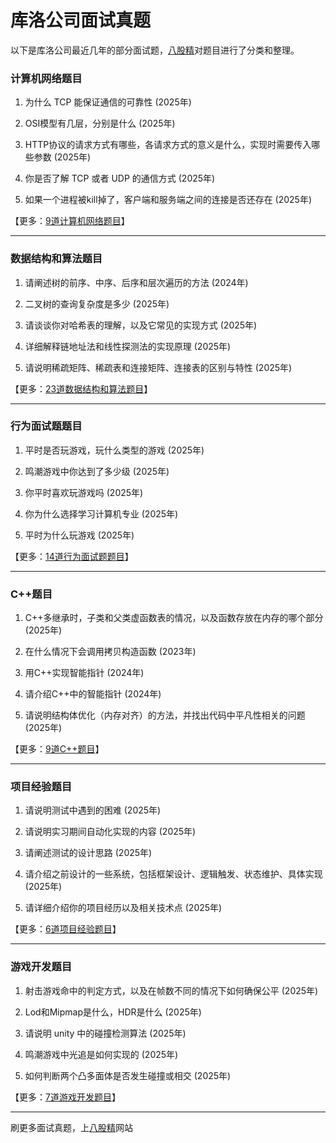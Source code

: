 # 库洛公司面试真题

以下是库洛公司最近几年的部分面试题，[八股精](https://www.bagujing.com)对题目进行了分类和整理。

### 计算机网络题目

1. 为什么 TCP 能保证通信的可靠性 (2025年) 

2. OSI模型有几层，分别是什么 (2025年) 

3. HTTP协议的请求方式有哪些，各请求方式的意义是什么，实现时需要传入哪些参数 (2025年) 

4. 你是否了解 TCP 或者 UDP 的通信方式 (2025年) 

5. 如果一个进程被kill掉了，客户端和服务端之间的连接是否还存在 (2025年) 

【更多：[9道计算机网络题目](https://www.bagujing.com/companies)】


---

### 数据结构和算法题目

1. 请阐述树的前序、中序、后序和层次遍历的方法 (2024年) 

2. 二叉树的查询复杂度是多少 (2025年) 

3. 请谈谈你对哈希表的理解，以及它常见的实现方式 (2025年) 

4. 详细解释链地址法和线性探测法的实现原理 (2025年) 

5. 请说明稀疏矩阵、稀疏表和连接矩阵、连接表的区别与特性 (2025年) 

【更多：[23道数据结构和算法题目](https://www.bagujing.com/companies)】


---

### 行为面试题题目

1. 平时是否玩游戏，玩什么类型的游戏 (2025年) 

2. 鸣潮游戏中你达到了多少级 (2025年) 

3. 你平时喜欢玩游戏吗 (2025年) 

4. 你为什么选择学习计算机专业 (2025年) 

5. 平时为什么玩游戏 (2025年) 

【更多：[14道行为面试题题目](https://www.bagujing.com/companies)】


---

### C++题目

1. C++多继承时，子类和父类虚函数表的情况，以及函数存放在内存的哪个部分 (2025年) 

2. 在什么情况下会调用拷贝构造函数 (2023年) 

3. 用C++实现智能指针 (2024年) 

4. 请介绍C++中的智能指针 (2024年) 

5. 请说明结构体优化（内存对齐）的方法，并找出代码中平凡性相关的问题 (2025年) 

【更多：[9道C++题目](https://www.bagujing.com/companies)】


---

### 项目经验题目

1. 请说明测试中遇到的困难 (2025年) 

2. 请说明实习期间自动化实现的内容 (2025年) 

3. 请阐述测试的设计思路 (2025年) 

4. 请介绍之前设计的一些系统，包括框架设计、逻辑触发、状态维护、具体实现 (2025年) 

5. 请详细介绍你的项目经历以及相关技术点 (2025年) 

【更多：[6道项目经验题目](https://www.bagujing.com/companies)】


---

### 游戏开发题目

1. 射击游戏命中的判定方式，以及在帧数不同的情况下如何确保公平 (2025年) 

2. Lod和Mipmap是什么，HDR是什么 (2025年) 

3. 请说明 unity 中的碰撞检测算法 (2025年) 

4. 鸣潮游戏中光追是如何实现的 (2025年) 

5. 如何判断两个凸多面体是否发生碰撞或相交 (2025年) 

【更多：[7道游戏开发题目](https://www.bagujing.com/companies)】


---

刷更多面试真题，上[八股精](https://www.bagujing.com)网站
